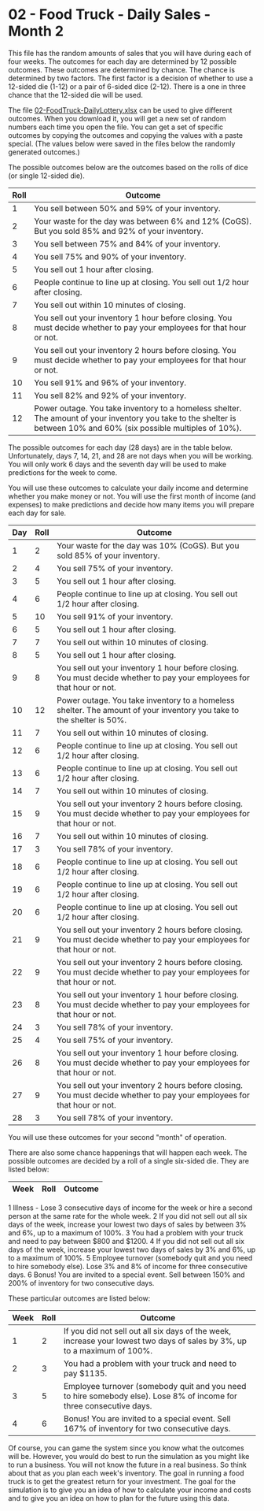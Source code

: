 # 02 - Food Truck - Daily Sales - Month 2

This file has the random amounts of sales that you will have during each of four weeks.  The outcomes for each day are determined by 12 possible outcomes.  These outcomes are determined by chance.  The chance is determined by two factors.  The first factor is a decision of whether to use a 12-sided die (1-12) or a pair of 6-sided dice (2-12).  There is a one in three chance that the 12-sided die will be used.

The file [02-FoodTruck-DailyLottery.xlsx](https://github.com/MichaelTMiyoshi/AppliedMathWithMiyoshi/blob/main/AppliedAlgebra2/Projects/02-FoodTruck-DailyLottery.xlsx) can be used to give different outcomes.  When you download it, you will get a new set of random numbers each time you open the file.  You can get a set of specific outcomes by copying the outcomes and copying the values with a paste special.  (The values below were saved in the files below the randomly generated outcomes.)

The possible outcomes below are the outcomes based on the rolls of dice (or single 12-sided die).

Roll | Outcome
---- | -------
1 | You sell between 50% and 59% of your inventory.
2 | Your waste for the day was between 6% and 12% (CoGS).  But you sold 85% and 92% of your inventory.
3 | You sell between 75% and 84% of your inventory.
4 | You sell 75% and 90% of your inventory.
5 | You sell out 1 hour after closing.
6 | People continue to line up at closing.  You sell out 1/2 hour after closing.
7 | You sell out within 10 minutes of closing.
8 | You sell out your inventory 1 hour before closing.  You must decide whether to pay your employees for that hour or not.
9 | You sell out your inventory 2 hours before closing.  You must decide whether to pay your employees for that hour or not.
10 | You sell 91% and 96% of your inventory.
11 | You sell 82% and 92% of your inventory.
12 | Power outage.  You take inventory to a homeless shelter.  The amount of your inventory you take to the shelter is between 10% and 60% (six possible multiples of 10%).

The possible outcomes for each day (28 days) are in the table below.  Unfortunately, days 7, 14, 21, and 28 are not days when you will be working.  You will only work 6 days and the seventh day will be used to make predictions for the week to come.

You will use these outcomes to calculate your daily income and determine whether you make money or not.  You will use the first month of income (and expenses) to make predictions and decide how many items you will prepare each day for sale.

Day | Roll | Outcome
--- | ---- | -------
1 | 2 | Your waste for the day was 10% (CoGS).  But you sold 85% of your inventory.
2 | 4 | You sell 75% of your inventory.
3 | 5 | You sell out 1 hour after closing.
4 | 6 | People continue to line up at closing.  You sell out 1/2 hour after closing.
5 | 10 | You sell 91% of your inventory.
6 | 5 | You sell out 1 hour after closing.
7 | 7 | You sell out within 10 minutes of closing.
8 | 5 | You sell out 1 hour after closing.
9 | 8 | You sell out your inventory 1 hour before closing.  You must decide whether to pay your employees for that hour or not.
10 | 12 | Power outage.  You take inventory to a homeless shelter.  The amount of your inventory you take to the shelter is 50%.
11 | 7 | You sell out within 10 minutes of closing.
12 | 6 | People continue to line up at closing.  You sell out 1/2 hour after closing.
13 | 6 | People continue to line up at closing.  You sell out 1/2 hour after closing.
14 | 7 | You sell out within 10 minutes of closing.
15 | 9 | You sell out your inventory 2 hours before closing.  You must decide whether to pay your employees for that hour or not.
16 | 7 | You sell out within 10 minutes of closing.
17 | 3 | You sell 78% of your inventory.
18 | 6 | People continue to line up at closing.  You sell out 1/2 hour after closing.
19 | 6 | People continue to line up at closing.  You sell out 1/2 hour after closing.
20 | 6 | People continue to line up at closing.  You sell out 1/2 hour after closing.
21 | 9 | You sell out your inventory 2 hours before closing.  You must decide whether to pay your employees for that hour or not.
22 | 9 | You sell out your inventory 2 hours before closing.  You must decide whether to pay your employees for that hour or not.
23 | 8 | You sell out your inventory 1 hour before closing.  You must decide whether to pay your employees for that hour or not.
24 | 3 | You sell 78% of your inventory.
25 | 4 | You sell 75% of your inventory.
26 | 8 | You sell out your inventory 1 hour before closing.  You must decide whether to pay your employees for that hour or not.
27 | 9 | You sell out your inventory 2 hours before closing.  You must decide whether to pay your employees for that hour or not.
28 | 3 | You sell 78% of your inventory.

You will use these outcomes for your second "month" of operation.

There are also some chance happenings that will happen each week.  The possible outcomes are decided by a roll of a single six-sided die.  They are listed below:

Week | Roll | Outcome
---- | ---- | -------
1	Illness - Lose 3 consecutive days of income for the week or hire a second person at the same rate for the whole week.
2	If you did not sell out all six days of the week, increase your lowest two days of sales by between 3% and 6%, up to a maximum of 100%.
3	You had a problem with your truck and need to pay between $800 and $1200.
4	If you did not sell out all six days of the week, increase your lowest two days of sales by 3% and 6%, up to a maximum of 100%.
5	Employee turnover (somebody quit and you need to hire somebody else).  Lose 3% and 8% of income for three consecutive days.
6	Bonus!  You are invited to a special event.  Sell between 150% and 200% of inventory for two consecutive days.

These particular outcomes are listed below:

Week | Roll | Outcome
---- | ---- | -------
1 | 2 | If you did not sell out all six days of the week, increase your lowest two days of sales by 3%, up to a maximum of 100%.
2 | 3 | You had a problem with your truck and need to pay $1135.
3 | 5 | Employee turnover (somebody quit and you need to hire somebody else).  Lose 8% of income for three consecutive days.
4 | 6 | Bonus!  You are invited to a special event.  Sell 167% of inventory for two consecutive days.

Of course, you can game the system since you know what the outcomes will be.  However, you would do best to run the simulation as you might like to run a business.  You will not know the future in a real business.  So think about that as you plan each week's inventory.  The goal in running a food truck is to get the greatest return for your investment.  The goal for the simulation is to give you an idea of how to calculate your income and costs and to give you an idea on how to plan for the future using this data.
